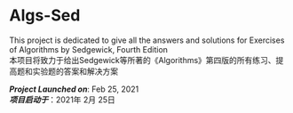 # Algs-Sed
This project is dedicated to give all the answers and solutions for Exercises of Algorithms by Sedgewick, Fourth Edition   
本项目将致力于给出Sedgewick等所著的《Algorithms》第四版的所有练习、提高题和实验题的答案和解决方案


***Project Launched on***: Feb 25, 2021   
***项目启动于***：2021年 2月 25日
